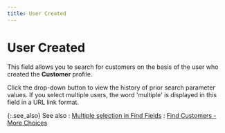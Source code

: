 ```yaml
---
title: User Created
---
```


# User Created


This field allows you to search for customers on the basis of the user  who created the **Customer** profile.


Click the drop-down button to view the history of prior search parameter  values. If you select multiple users, the word 'multiple' is displayed  in this field in a URL link format.


{:.see_also}
See also
: [Multiple  selection in Find Fields]({{site.wwe_chm}}/advanced-options/find-function/multiple_selection_in_find_fields.html)
: [Find  Customers - More Choices]({{site.mc_baseurl}}/find-customers/find-customers-dialog-box/customer_filter_more_choices.html)
